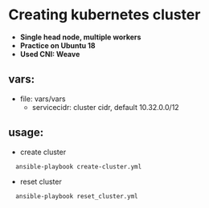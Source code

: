 # Creating kubernetes cluster
- **Single head node, multiple workers**
- **Practice on Ubuntu 18**
- **Used CNI: Weave**
## vars:
- file: vars/vars
  - servicecidr: cluster cidr, default 10.32.0.0/12
## usage:
- create cluster
```
  ansible-playbook create-cluster.yml
```
- reset cluster
```
  ansible-playbook reset_cluster.yml
```
